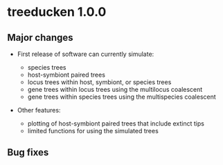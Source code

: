 # treeducken 1.0.0

## Major changes

* First release of software can currently simulate:
    * species trees
    * host-symbiont paired trees
    * locus trees within host, symbiont, or species trees
    * gene trees within locus trees using the multilocus coalescent
    * gene trees within species trees using the multispecies coalescent

* Other features:
    * plotting of host-symbiont paired trees that include extinct tips
    * limited functions for using the simulated trees

## Bug fixes